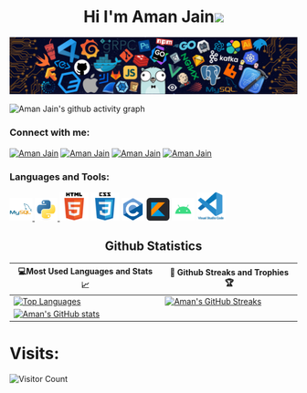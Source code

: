 <h1 align="center">Hi I'm Aman Jain<img src="https://raw.githubusercontent.com/aemmadi/aemmadi/master/wave.gif" width="30px"></h1>
<p align="center">
  <img src="https://raw.githubusercontent.com/KevinPatel04/KevinPatel04/master/header.png">
 </p>




  ![Aman Jain's github activity graph](https://activity-graph.herokuapp.com/graph?username=notbrood&theme=react-dark)
<h3 align="left">Connect with me:</h3>
<p align="left">
</a>
  <a href="https://www.linkedin.com/in/ajain9926/" target="blank"
    ><img
      align="center"
      src="https://raw.githubusercontent.com/rahuldkjain/github-profile-readme-generator/master/src/images/icons/Social/linked-in-alt.svg"
      alt="Aman Jain"
      height="30"
      width="40"
  /></a>
  <a href="https://open.spotify.com/user/44tdtgt4n9xrtkgsrqr05yj5d" target="blank"
    ><img
      align="center"
      src="https://upload.wikimedia.org/wikipedia/commons/1/19/Spotify_logo_without_text.svg"
      alt="Aman Jain"
      height="30"
      width="40"
  /></a>
  <a href="https://instagram.com/notbrood" target="blank"
    ><img
      align="center"
      src="https://cdn-icons-png.flaticon.com/512/174/174855.png"
      alt="Aman Jain"
      height="40"
      width="40"></a>
  <a href="https://discord.com/users/Broood#2795" target="blank"
    ><img
      align="center"
      src="https://img.icons8.com/color/344/discord-logo.png"
      alt="Aman Jain"
      height="40"
      width="40"></a>
</p>
<h3 align="left">Languages and Tools:</h3>

 <p align="left">
     </a>
  </a>
    <a href="https://www.mysql.com/" target="_blank">
    <img
      src="https://raw.githubusercontent.com/devicons/devicon/master/icons/mysql/mysql-original-wordmark.svg"
      alt="mysql"
      width="40"
      height="40"
    />
  </a>
      <a href="https://www.python.org" target="_blank">
    <img
      src="https://raw.githubusercontent.com/devicons/devicon/master/icons/python/python-original.svg"
      alt="python"
      width="40"
      height="40"
    />
  </a>
  <img height="50" src="https://raw.githubusercontent.com/devicons/devicon/master/icons/html5/html5-original-wordmark.svg">
  <img height="50" src="https://raw.githubusercontent.com/devicons/devicon/master/icons/css3/css3-original-wordmark.svg">
  <img height="40" src="https://raw.githubusercontent.com/devicons/devicon/master/icons/c/c-original.svg">
  <img height="40" src="https://raw.githubusercontent.com/edent/SuperTinyIcons/a4d5d407534297a24d283718e371f49adb16146d/images/svg/kotlin.svg">
  <img height="40" src="https://raw.githubusercontent.com/edent/SuperTinyIcons/a4d5d407534297a24d283718e371f49adb16146d/images/svg/android.svg">
  <img height="50" src="https://raw.githubusercontent.com/devicons/devicon/master/icons/vscode/vscode-original-wordmark.svg">
</p>


<h2 align="center">Github Statistics </h2>

|💻Most Used Languages and Stats 📈|🎯 Github Streaks and Trophies 🏆|
|-----------------------------------|----------------------------------|
|[![Top Languages](https://github-readme-stats.vercel.app/api/top-langs/?username=notbrood&show_icons=true&theme=midnight-purple&layout=compact&hide_title=true)](https://github.com/notbrood)|[![Aman's GitHub Streaks](https://github-readme-streak-stats.herokuapp.com/?user=notbrood&theme=midnight-purple&hide_border=true)](https://github.com/notbrood)
|[![Aman's GitHub stats](https://github-readme-stats.vercel.app/api?username=notbrood&show_icons=true&theme=midnight-purple&hide_title=true)](https://github.com/notbrood)|
</p>
<h1 >Visits: </h1> 

![Visitor Count](https://profile-counter.glitch.me/notbrood/count.svg)
